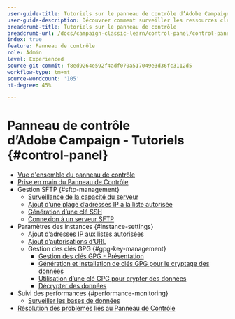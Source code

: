 ```yaml
---
user-guide-title: Tutoriels sur le panneau de contrôle d’Adobe Campaign
user-guide-description: Découvrez comment surveiller les ressources clés de vos instances Adobe Campaign et effectuer des tâches administratives dans le panneau de contrôle.
breadcrumb-title: Tutoriels sur le panneau de contrôle
breadcrumb-url: /docs/campaign-classic-learn/control-panel/control-panel-overview.html
index: true
feature: Panneau de contrôle
role: Admin
level: Experienced
source-git-commit: f8ed9264e592f4adf070a517049e3d36fc3112d5
workflow-type: tm+mt
source-wordcount: '105'
ht-degree: 45%

---
```



# Panneau de contrôle d’Adobe Campaign - Tutoriels {#control-panel}

+ [Vue d&#39;ensemble du panneau de contrôle](/help/control-panel-tutorials/control-panel-overview.md)
+ [Prise en main du Panneau de Contrôle](/help/control-panel-tutorials/get-started.md)
+ Gestion SFTP {#sftp-management}
   + [Surveillance de la capacité du serveur](/help/control-panel-tutorials/sftp-management/monitor-server-capacity.md)
   + [Ajout d’une plage d’adresses IP à la liste autorisée](/help/control-panel-tutorials/sftp-management/add-ip-range-to-allowlist.md)
   + [Génération d’une clé SSH](/help/control-panel-tutorials/sftp-management/generate-ssh-key.md)
   + [Connexion à un serveur SFTP](/help/control-panel-tutorials/sftp-management/connect-to-sftp-server.md)
+ Paramètres des instances {#instance-settings}
   + [Ajout d’adresses IP aux listes autorisées](/help/control-panel-tutorials/instance-settings/ip-allow-listing.md)
   + [Ajout d’autorisations d’URL](/help/control-panel-tutorials/instance-settings/add-url-permissions.md)
   + Gestion des clés GPG {#gpg-key-management}
      + [Gestion des clés GPG - Présentation](/help/control-panel-tutorials/instance-settings/gpg-key-management/gpg-key-management-overview.md)
      + [Génération et installation de clés GPG pour le cryptage des données](/help/control-panel-tutorials/instance-settings/gpg-key-management/generate-and-install-gpg-keys-for-data-encryption.md)
      + [Utilisation d’une clé GPG pour crypter des données](/help/control-panel-tutorials/instance-settings/gpg-key-management/use-a-gpg-key-to-encrypt-data.md)
      + [Décrypter des données](/help/control-panel-tutorials/instance-settings/gpg-key-management/decrypt-data.md)
+ Suivi des performances {#performance-monitoring}
   + [Surveiller les bases de données](/help/control-panel-tutorials/performance-monitoring/monitor-databases.md)
+ [Résolution des problèmes liés au Panneau de Contrôle](/help/control-panel-tutorials/trouble-shooting.md)
